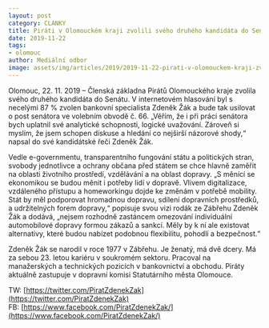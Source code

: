```yaml
---
layout: post
category: CLANKY
title: Piráti v Olomouckém kraji zvolili svého druhého kandidáta do Senátu
date: 2019-11-22
tags: 
- olomouc
author: Mediální odbor
image: assets/img/articles/2019/2019-11-22-pirati-v-olomouckem-kraji-zvolili-sveho-druheho-kandidata-do-senatu.jpg  #751x422 pixelu
---
```

Olomouc, 22. 11. 2019 – Členská základna Pirátů Olomouckého kraje zvolila svého druhého kandidáta do Senátu. V internetovém hlasování byl s necelými 87 % zvolen bankovní specialista Zdeněk Žák a bude tak usilovat o post senátora ve volebním obvodě č. 66. „Věřím, že i při práci senátora bych uplatnil své analytické schopnosti, logické uvažování. Zároveň si myslím, že jsem schopen diskuse a hledání co nejširší názorové shody,“ napsal do své kandidátské řeči Zdeněk Žák.

Vedle e-governmentu, transparentního fungování státu a politických stran, svobody jednotlivce a ochrany občana před státem se chce hlavně zaměřit na oblasti životního prostředí, vzdělávání a na oblast dopravy. „S měnící se ekonomikou se budou měnit i potřeby lidí v dopravě. Vlivem digitalizace, vzdáleného přístupu a homeworkingu dojde ke změnám v potřebě mobility. Stát by měl podporovat hromadnou dopravu, sdílení dopravních prostředků, a udržitelných forem dopravy,“ popisuje svou vizi rodák ze Zábřehu  Zdeněk Žák a dodává, „nejsem rozhodně zastáncem omezování individuální automobilové dopravy formou zákazů a sankcí. Měly by k ní ale existovat alternativy, které budou nabízet podobnou flexibilitu, pohodlí a bezpečnost.“

Zdeněk Žák se narodil v roce 1977 v Zábřehu. Je ženatý, má dvě dcery. Má za sebou 23. letou kariéru v soukromém sektoru. Pracoval na manažerských a technických pozicích v bankovnictví a obchodu. Piráty aktuálně zastupuje v dopravní komisi Statutárního města Olomouce.

TW: [https://twitter.com/PiratZdenekZak](https://twitter.com/PiratZdenekZak)  
FB: [https://www.facebook.com/PiratZdenekZak/](https://www.facebook.com/PiratZdenekZak/)
